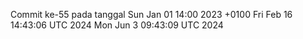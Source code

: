 Commit ke-55 pada tanggal Sun Jan 01 14:00 2023 +0100
Fri Feb 16 14:43:06 UTC 2024
Mon Jun  3 09:43:09 UTC 2024
